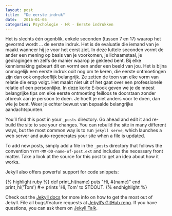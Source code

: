 ```yaml
---
layout: post
title:  "De eerste indruk"
date:   2016-01-05 
categories: Psychologie - HR - Eerste indrukken
---
```

Het is slechts één ogenblik, enkele seconden (tussen 7 en 17) waarop het gevormd wordt …  de eerste indruk. Het is de evaluatie die iemand van je maakt wanneer hij je voor het eerst ziet. In deze luttele seconden vormt de ander een mening op basis van je voorkomen, je lichaamstaal, je gedragingen en zelfs de manier waarop je gekleed bent. 
Bij elke kennismaking gebeurt dit en vormt een ander een beeld van jou. Het is bijna onmogelijk een eerste indruk ooit nog om te keren, die eerste ontmoetingen zijn dan ook ongelooflijk belangrijk. Ze zetten de toon van elke vorm van relatie die erop volgt. Het maakt niet uit of het gaat over een professionele relatie of een persoonlijke. In deze korte E-book geven we je de meest belangrijke tips om elke eerste ontmoeting feilloos te doorstaan zonder afbreuk aan je persoon te doen.
Je hoeft je niet anders voor te doen, dan wie je bent. Weer je echter bewust van bepaalde belangrijke aandachtspunten. 

You’ll find this post in your `_posts` directory. Go ahead and edit it and re-build the site to see your changes. You can rebuild the site in many different ways, but the most common way is to run `jekyll serve`, which launches a web server and auto-regenerates your site when a file is updated.

To add new posts, simply add a file in the `_posts` directory that follows the convention `YYYY-MM-DD-name-of-post.ext` and includes the necessary front matter. Take a look at the source for this post to get an idea about how it works.

Jekyll also offers powerful support for code snippets:

{% highlight ruby %}
def print_hi(name)
  puts "Hi, #{name}"
end
print_hi('Tom')
#=> prints 'Hi, Tom' to STDOUT.
{% endhighlight %}

Check out the [Jekyll docs][jekyll-docs] for more info on how to get the most out of Jekyll. File all bugs/feature requests at [Jekyll’s GitHub repo][jekyll-gh]. If you have questions, you can ask them on [Jekyll Talk][jekyll-talk].

[jekyll-docs]: http://jekyllrb.com/docs/home
[jekyll-gh]:   https://github.com/jekyll/jekyll
[jekyll-talk]: https://talk.jekyllrb.com/
